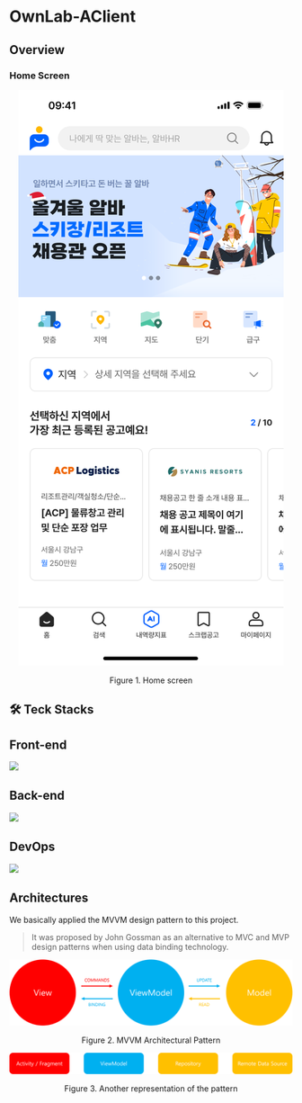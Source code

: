 # OwnLab-AClient

## Overview

### Home Screen

<p align="center">
    <a>
        <img src="./assets/main.svg" />
    </a>
</p>

<p align="center">
    Figure 1. Home screen
</p>


## 🛠 Teck Stacks

## Front-end

<a href="https://skillicons.dev">
<img src="https://skillicons.dev/icons?i=kotlin,androidstudio&perline=2" />
</a>

## Back-end

<a href="https://skillicons.dev">
<img src="https://skillicons.dev/icons?i=python,flask,pytorch,mysql&perline=4" />
</a>

## DevOps

<a href="https://skillicons.dev">
<img src="https://skillicons.dev/icons?i=github&perline=1" />
</a>

## Architectures

We basically applied the MVVM design pattern to this project.

> It was proposed by John Gossman as an alternative to MVC and MVP design patterns when using data binding technology.

<p align="center">
    <a>
        <img src="./assets/MVVM.png" />
    </a>
</p>

<p align="center">
    Figure 2. MVVM Architectural Pattern
</p>

<p align="center">
    <a>
        <img src="./assets/MVVM-2.png" />
    </a>
</p>

<p align="center">
    Figure 3. Another representation of the pattern
</p>
